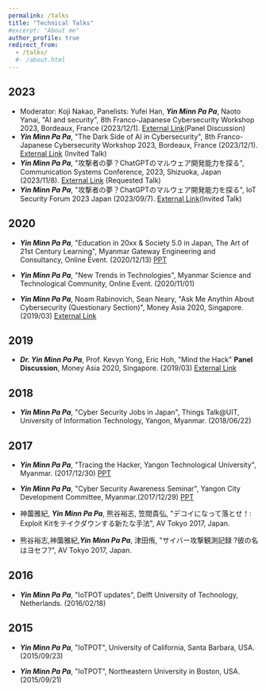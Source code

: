 ```yaml
---
permalink: /talks
title: "Technical Talks"
#excerpt: "About me"
author_profile: true
redirect_from: 
  - /talks/
  #- /about.html
---
```

## 2023
* Moderator: Koji Nakao, Panelists: Yufei Han, <strong><strong><em>Yin Minn Pa Pa</em></strong></strong>, Naoto Yanai, "AI and security", 8th Franco-Japanese Cybersecurity Workshop 2023, Bordeaux, France (2023/12/1). [External Link](https://fj-cybersec2023.sciencesconf.org/data/pages/Program_FJCW_2023_11_28.pdf)(Panel Discussion)
* <strong><strong><em>Yin Minn Pa Pa</em></strong></strong>, "The Dark Side of AI in Cybersecurity", 8th Franco-Japanese Cybersecurity Workshop 2023, Bordeaux, France (2023/12/1). [External Link](https://fj-cybersec2023.sciencesconf.org/data/pages/Program_FJCW_2023_11_28.pdf) (Invited Talk)
* <strong><strong><em>Yin Minn Pa Pa</em></strong></strong>, "攻撃者の夢？ChatGPTのマルウェア開発能力を探る", Communication Systems Conference, 2023, Shizuoka, Japan (2023/11/8). [External Link](https://ken.ieice.org/ken/paper/20231109LCYx/) (Requested Talk)
* <strong><strong><em>Yin Minn Pa Pa</em></strong></strong>, "攻撃者の夢？ChatGPTのマルウェア開発能力を探る", IoT Security Forum 2023 Japan (2023/09/7). [External Link](https://academy.impress.co.jp/event/iot-security202309/timetable02.html)(Invited Talk)

## 2020

* <strong><strong><em>Yin Minn Pa Pa</em></strong></strong>, "Education in 20xx & Society 5.0 in Japan, The Art of 21st Century Learning", Myanmar Gateway Engineering and Consultancy, Online Event. (2020/12/13) [PPT](https://github.com/yinminnpapa/website_data/raw/master/Helping_Myanmar/20201213_Education%26Society_InJapan.pdf)

* <strong><strong><em>Yin Minn Pa Pa</em></strong></strong>, "New Trends in Technologies", Myanmar Science and Technological Community, Online Event. (2020/11/01)

* <strong><strong><em>Yin Minn Pa Pa</em></strong></strong>, Noam Rabinovich, Sean Neary, "Ask Me Anythin About Cybersecurity (Questionary Section)", Money Asia 2020, Singapore. (2019/03) [External Link](https://money2020asia2019.sched.com/event/Kr4U/ask-me-anything-about-cybersecurity)

## 2019

* <strong><strong><em>Dr. Yin Minn Pa Pa</em></strong></strong>, Prof. Kevyn Yong, Eric Hoh, "Mind the Hack" **Panel Discussion**, Money Asia 2020, Singapore. (2019/03) [External Link](https://money2020asia2019.sched.com/event/KQmN/mind-the-hack)

## 2018

* <strong><strong><em>Yin Minn Pa Pa</em></strong></strong>, "Cyber Security Jobs in Japan", Things Talk@UIT, University of Information Technology, Yangon, Myanmar. (2018/06/22)

## 2017
* <strong><strong><em>Yin Minn Pa Pa</em></strong></strong>, "Tracing the Hacker, Yangon Technological University", Myanmar. (2017/12/30) [PPT](https://github.com/yinminnpapa/website_data/raw/master/papers/talk_2.pdf)

* <strong><strong><em>Yin Minn Pa Pa</em></strong></strong>, "Cyber Security Awareness Seminar", Yangon City Development Committee, Myanmar.(2017/12/29) [PPT](https://github.com/yinminnpapa/website_data/raw/master/papers/talk_1.pdf)

* 神薗雅紀, <strong><strong><em>Yin Minn Pa Pa</em></strong></strong>, 熊谷裕志, 笠間貴弘, "デコイになって落とせ！: Exploit Kitをテイクダウンする新たな手法", AV Tokyo 2017, Japan.

* 熊谷裕志,神薗雅紀,<strong><strong><em>Yin Minn Pa Pa</em></strong></strong>, 津田侑, "サイバー攻撃観測記録 ?彼の名はヨセフ?", AV Tokyo 2017, Japan.

## 2016 

* <strong><strong><em>Yin Minn Pa Pa</em></strong></strong>, "IoTPOT updates", Delft University of Technology, Netherlands. (2016/02/18)

## 2015

* <strong><strong><em>Yin Minn Pa Pa</em></strong></strong>, "IoTPOT", University of California, Santa Barbara, USA. (2015/09/23)

* <strong><strong><em>Yin Minn Pa Pa</em></strong></strong>, "IoTPOT",  Northeastern University in Boston, USA. (2015/09/21)

<script async src="https://www.googletagmanager.com/gtag/js?id=UA-109236000-1"></script>
<script>
  window.dataLayer = window.dataLayer || [];
  function gtag(){dataLayer.push(arguments);}
  gtag('js', new Date());

  gtag('config', 'UA-109236000-1');
</script>